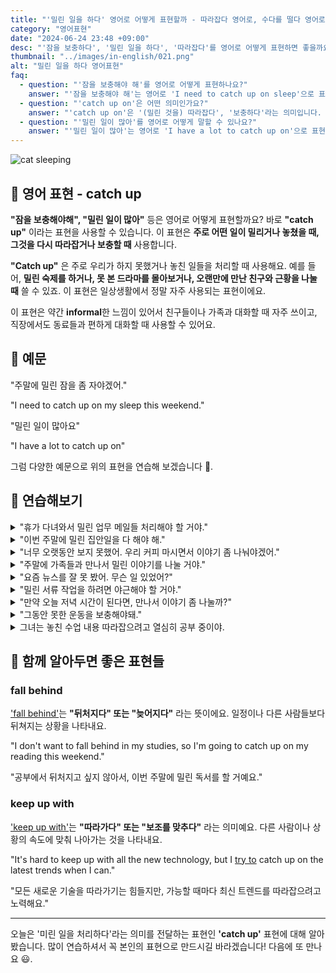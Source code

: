 ```yaml
---
title: "'밀린 일을 하다' 영어로 어떻게 표현할까 - 따라잡다 영어로, 수다를 떨다 영어로"
category: "영어표현"
date: "2024-06-24 23:48 +09:00"
desc: "'잠을 보충하다', '밀린 일을 하다', '따라잡다'를 영어로 어떻게 표현하면 좋을까요? '밀린 잠을 자야 해요', '밀린 일을 처리해야 해요' 등을 영어로 표현하는 법을 배워봅시다. 다양한 예문을 통해서 연습하고 본인의 표현으로 만들어 보세요."
thumbnail: "../images/in-english/021.png"
alt: "밀린 일을 하다 영어표현"
faq:
  - question: "'잠을 보충해야 해'를 영어로 어떻게 표현하나요?"
    answer: "'잠을 보충해야 해'는 영어로 'I need to catch up on sleep'으로 표현할 수 있습니다. 이는 'catch up on' 표현을 사용하여 부족했던 잠을 보충한다는 의미를 전달합니다."
  - question: "'catch up on'은 어떤 의미인가요?"
    answer: "'catch up on'은 '(밀린 것을) 따라잡다', '보충하다'라는 의미입니다. 이 표현은 일, 잠, 뉴스, 독서 등 놓쳤거나 부족했던 것을 다시 최신 상태로 만들거나 보충할 때 사용합니다."
  - question: "'밀린 일이 많아'를 영어로 어떻게 말할 수 있나요?"
    answer: "'밀린 일이 많아'는 영어로 'I have a lot to catch up on'으로 표현할 수 있습니다. 이는 처리해야 할 밀린 업무나 과제가 많다는 의미를 전달합니다."
---
```


![cat sleeping](../images/in-english/021-1.avif)

## 🌟 영어 표현 - catch up

**"잠을 보충해야해", "밀린 일이 많아"** 등은 영어로 어떻게 표현할까요? 바로 **"catch up"** 이라는 표현을 사용할 수 있습니다. 이 표현은 **주로 어떤 일이 밀리거나 놓쳤을 때, 그것을 다시 따라잡거나 보충할 때** 사용합니다.

**"Catch up"** 은 주로 우리가 하지 못했거나 놓친 일들을 처리할 때 사용해요. 예를 들어, **밀린 숙제를 하거나, 못 본 드라마를 몰아보거나, 오랜만에 만난 친구와 근황을 나눌 때** 쓸 수 있죠. 이 표현은 일상생활에서 정말 자주 사용되는 표현이에요.

이 표현은 약간 **informal**한 느낌이 있어서 친구들이나 가족과 대화할 때 자주 쓰이고, 직장에서도 동료들과 편하게 대화할 때 사용할 수 있어요.

<script async src="https://pagead2.googlesyndication.com/pagead/js/adsbygoogle.js?client=ca-pub-1465612013356152"
     crossorigin="anonymous"></script>
<!-- engple-horizontal-ad -->

<ins class="adsbygoogle"
     style="display:block"
     data-ad-client="ca-pub-1465612013356152"
     data-ad-slot="2106896038"
     data-ad-format="auto"
     data-full-width-responsive="true"></ins>

<script>
     (adsbygoogle = window.adsbygoogle || []).push({});
</script>

## 📖 예문

"주말에 밀린 잠을 좀 자야겠어."

"I need to catch up on my sleep this weekend."

"밀린 일이 많아요"

"I have a lot to catch up on"

그럼 다양한 예문으로 위의 표현을 연습해 보겠습니다 🚀.

## 💬 연습해보기

<details>
<summary>"휴가 다녀와서 밀린 업무 메일들 처리해야 할 거야."</summary>
<span>"After my vacation, I'll have to catch up on all my work emails."</span>
</details>

<details>
<summary>"이번 주말에 밀린 집안일을 다 해야 해."</summary>
<span>"I have to catch up on all the housework this weekend."</span>
</details>

<details>
<summary>"너무 오랫동안 보지 못했어. 우리 커피 마시면서 이야기 좀 나눠야겠어."</summary>
<span>"It's been too long. We need to catch up over coffee."</span>
</details>

<details>
<summary>"주말에 가족들과 만나서 밀린 이야기를 나눌 거야."</summary>
<span>"I'm going to catch up with my family this weekend."</span>
</details>

<details>
<summary>"요즘 뉴스를 잘 못 봤어. 무슨 일 있었어?"</summary>
<span>"I'm trying to catch up on the news. What's been happening lately?"</span>
</details>

<details>
<summary>"밀린 서류 작업을 하려면 야근해야 할 거야."</summary>
<span>"To catch up on the paperwork, I'll need to work late."</span>
</details>

<details>
<summary>"만약 오늘 저녁 시간이 된다면, 만나서 이야기 좀 나눌까?"</summary>
<span>"If you're free this evening, shall we catch up?"</span>
</details>

<details>
<summary>"그동안 못한 운동을 보충해야돼."</summary>
<span>"I need to catch up on my workouts that I've missed."</span>
</details>

<details>
<summary>그녀는 놓친 수업 내용 따라잡으려고 열심히 공부 중이야.</summary>
<span>She's been studying hard to catch up on the material she missed.</span>
</details>

## 🤝 함께 알아두면 좋은 표현들

### fall behind

['fall behind'](/blog/in-english/031.fall-behind/)는 **"뒤처지다" 또는 "늦어지다"** 라는 뜻이에요. 일정이나 다른 사람들보다 뒤쳐지는 상황을 나타내요.

"I don't want to fall behind in my studies, so I'm going to catch up on my reading this weekend."

"공부에서 뒤처지고 싶지 않아서, 이번 주말에 밀린 독서를 할 거예요."

### keep up with

['keep up with'](/blog/vocab-1/027.keep-up-with/)는 **"따라가다" 또는 "보조를 맞추다"** 라는 의미예요. 다른 사람이나 상황의 속도에 맞춰 나아가는 것을 나타내요.

"It's hard to keep up with all the new technology, but I [try to](/blog/in-english/117.try-to/) catch up on the latest trends when I can."

"모든 새로운 기술을 따라가기는 힘들지만, 가능할 때마다 최신 트렌드를 따라잡으려고 노력해요."

---

오늘은 '미린 일을 처리하다'라는 의미를 전달하는 표현인 **'catch up'** 표현에 대해 알아봤습니다. 많이 연습하셔서 꼭 본인의 표현으로 만드시길 바라겠습니다! 다음에 또 만나요 😃.
